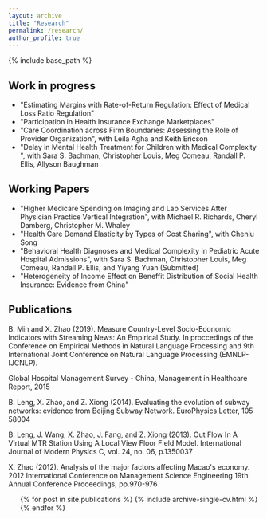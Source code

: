 ```yaml
---
layout: archive
title: "Research"
permalink: /research/
author_profile: true
---
```


{% include base_path %}

## Work in progress

* "Estimating Margins with Rate-of-Return Regulation: Effect of Medical Loss Ratio Regulation"
* "Participation in Health Insurance Exchange Marketplaces"
* "Care Coordination across Firm Boundaries: Assessing the Role of Provider Organization", with Leila Agha and Keith Ericson
* "Delay in Mental Health Treatment for Children with Medical Complexity ", with Sara S.
Bachman, Christopher Louis, Meg Comeau, Randall P. Ellis, Allyson Baughman


## Working Papers

* "Higher Medicare Spending on Imaging and Lab Services After Physician Practice Vertical Integration", with Michael R. Richards, Cheryl Damberg, Christopher M. Whaley
* "Health Care Demand Elasticity by Types of Cost Sharing", with Chenlu Song
* "Behavioral Health Diagnoses and Medical Complexity in Pediatric Acute Hospital Admissions", with Sara S. Bachman, Christopher Louis, Meg Comeau, Randall P. Ellis, and Yiyang Yuan (Submitted)
* "Heterogeneity of Income Effect on Beneffit Distribution of Social Health Insurance: Evidence
from China"

  
## Publications

B. Min and X. Zhao (2019). Measure Country-Level Socio-Economic Indicators with Streaming News: An Empirical Study. In proccedings of the Conference on Empirical Methods in Natural Language Processing and 9th International Joint Conference on Natural Language Processing (EMNLP-IJCNLP).

Global Hospital Management Survey - China, Management in Healthcare Report, 2015

B. Leng, X. Zhao, and Z. Xiong (2014). Evaluating the evolution of subway networks: evidence from Beijing Subway Network. EuroPhysics Letter, 105 58004

B. Leng, J. Wang, X. Zhao, J. Fang, and Z. Xiong (2013). Out Flow In A Virtual MTR Station Using A Local View Floor Field Model. International Journal of Modern Physics C, vol. 24, no. 06, p.1350037

X. Zhao (2012). Analysis of the major factors affecting Macao's economy. 2012 International Conference on Management Science Engineering 19th Annual Conference Proceedings, pp.970-976

  <ul>{% for post in site.publications %}
    {% include archive-single-cv.html %}
  {% endfor %}</ul>
   
